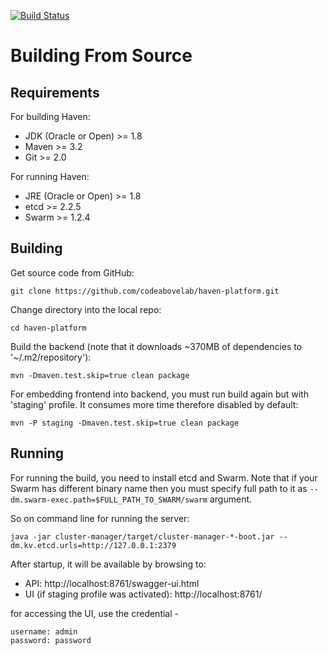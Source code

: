 [![Build Status](https://travis-ci.org/codeabovelab/haven-platform.svg?branch=master)](https://travis-ci.org/codeabovelab/haven-platform)

# Building From Source #

## Requirements ##

For building Haven:

* JDK (Oracle or Open) >= 1.8
* Maven >= 3.2
* Git >= 2.0

For running Haven:

* JRE (Oracle or Open) >= 1.8
* etcd >= 2.2.5
* Swarm >= 1.2.4

## Building ##

Get source code from GitHub:

    git clone https://github.com/codeabovelab/haven-platform.git

Change directory into the local repo:

    cd haven-platform

Build the backend (note that it downloads ~370MB of dependencies to '~/.m2/repository'):

    mvn -Dmaven.test.skip=true clean package

For embedding frontend into backend, you must run build again but with 'staging' profile. It consumes more time 
therefore disabled by default:

    mvn -P staging -Dmaven.test.skip=true clean package

## Running ##

For running the build, you need to install etcd and Swarm. Note that if your Swarm has different binary name then you 
must specify full path to it as `--dm.swarm-exec.path=$FULL_PATH_TO_SWARM/swarm` argument.

So on command line for running the server: 

    java -jar cluster-manager/target/cluster-manager-*-boot.jar --dm.kv.etcd.urls=http://127.0.0.1:2379

After startup, it will be available by browsing to:
* API: http://localhost:8761/swagger-ui.html
* UI (if staging profile was activated): http://localhost:8761/

for accessing the UI, use the credential -  

    username: admin
    password: password

